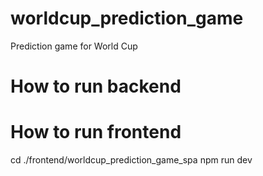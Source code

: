# worldcup_prediction_game
Prediction game for World Cup

# How to run backend

# How to run frontend
cd ./frontend/worldcup_prediction_game_spa
npm run dev
